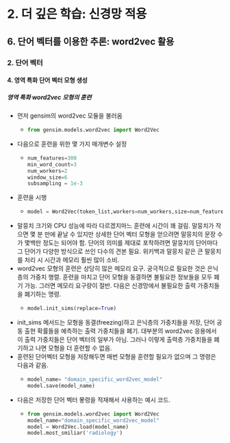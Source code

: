 # 2. 더 깊은 학습: 신경망 적용
## 6. 단어 벡터를 이용한 추론: word2vec 활용
### 2. 단어 벡터
#### 4. 영역 특화 단어 벡터 모형 생성
##### 영역 특화 word2vec 모형의 훈련
- 먼저 gensim의 word2vec 모듈을 불러옴
  - ```python
    from gensim.models.word2vec import Word2Vec
    ```
- 다음으로 훈련을 위한 몇 가지 매개변수 설정
  - ```python
    num_features=300
    min_word_count=3
    num_workers=2
    window_size=6
    subsampling = 1e-3
    ```
- 훈련을 시행
  - ```python
    model = Word2Vec(token_list,workers=num_workers,size=num_features,min_count=min_word_count,wondow=window_size,sample=subsampling)
    ```
- 말뭉치 크기와 CPU 성능에 따라 다르겠지마느 훈련에 시간이 꽤 걸림. 말뭉치가 작으면 몇 분 만에 끝날 수 있지만 상세한 단어 벡터 모형을 얻으려면 말뭉치의 문장 수가 몇백만 정도는 되어야 함. 단어의 의미를 제대로 포착하려면 말뭉치의 단어마다 그 단어가 다양한 방식으로 쓰인 다수의 견본 필요. 위키백과 말뭉치 같은 큰 말뭉치를 처리 시 시간과 메모리 훨씬 많이 소비.
- word2vec 모형의 훈련은 상당히 많은 메모리 요구. 궁극적으로 필요한 것은 은닉층의 가중치 행렬. 훈련을 마치고 단어 모형을 동결하면 불필요한 정보들을 모두 폐기 가능. 그러면 메모리 요구량이 절반. 다음은 신경망에서 불필요한 출력 가중치들을 폐기하는 명령.
  - ```python
    model.init_sims(replace=True)
    ```
- init_sims 메서드는 모형을 동결(freezing)하고 은닉층의 가중치들을 저장, 단어 공동 출현 확률들을 예측하는 출력 가중치들을 폐기. 대부분의 word2vec 응용에서 이 출력 가중치들은 단어 벡터의 일부가 아님. 그러나 이렇게 출력층 가중치들을 폐기하고 나면 모형을 더 훈련할 수 없음.
- 훈련된 단어벡터 모형을 저장해두면 매번 모형을 훈련할 필요가 없으며 그 명령은 다음과 같음.
  - ```python
    model_name= "domain_specific_word2vec_model"
    model.save(model_name)
    ```
- 다음은 저장한 단어 벡터 뫃령을 적재해서 사용하는 예시 코드. 
  - ```python
    from gensim.models.word2vec import Word2Vec
    model_name="domain_specific_word2vec_model"
    model = Word2Vec.load(model_name)
    model.most_smiliar('radiology')
    ```